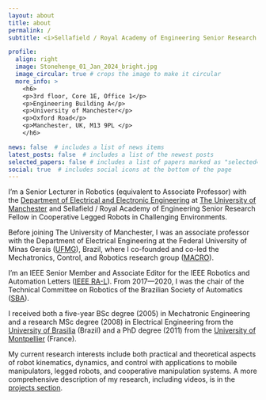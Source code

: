 ```yaml
---
layout: about
title: about
permalink: /
subtitle: <i>Sellafield / Royal Academy of Engineering Senior Research Fellow in Cooperative Legged Robots in Challenging Environments :heavy_plus_sign: Senior Lecturer in Robotics</i>

profile:
  align: right
  image: Stonehenge_01_Jan_2024_bright.jpg
  image_circular: true # crops the image to make it circular
  more_info: >
    <h6>
    <p>3rd floor, Core 1E, Office 1</p>
    <p>Engineering Building A</p>
    <p>University of Manchester</p>
    <p>Oxford Road</p>
    <p>Manchester, UK, M13 9PL </p>
    </h6>

news: false  # includes a list of news items
latest_posts: false  # includes a list of the newest posts
selected_papers: false # includes a list of papers marked as "selected={true}"
social: true  # includes social icons at the bottom of the page
---
```


I’m a Senior Lecturer in Robotics (equivalent to Associate Professor) with the [Department of Electrical and Electronic Engineering][#1] at [The University of Manchester][#2] and Sellafield / Royal Academy of Engineering Senior Research Fellow in Cooperative Legged Robots in Challenging Environments.

[#1]: https://www.eee.manchester.ac.uk/
[#2]: https://www.manchester.ac.uk/
[#3]: https://ufmg.br/
[#4]: https://www.linkedin.com/company/macroufmg/
[#5]: https://bvadorno.github.io/projects/

Before joining The University of Manchester, I was an associate professor with the Department of Electrical Engineering at the Federal University of Minas Gerais ([UFMG][#3]), Brazil, where I co-founded and co-led the Mechatronics, Control, and Robotics research group ([MACRO][#4]). 

I’m an IEEE Senior Member and Associate Editor for the IEEE Robotics and Automation Letters ([IEEE RA-L](https://www.ieee-ras.org/publications/ra-l)). From 2017—2020, I was the chair of the Technical Committee on Robotics of the Brazilian Society of Automatics ([SBA](https://www.sba.org.br/)).

I received both a five-year BSc degree (2005) in Mechatronic Engineering and a research MSc degree (2008) in Electrical Engineering from the [University of Brasilia](https://unb.br/) (Brazil) and a PhD degree (2011) from the [University of Montpellier](https://www.umontpellier.fr/en/) (France).

My current research interests include both practical and theoretical aspects of robot kinematics, dynamics, and control with applications to mobile manipulators, legged robots, and cooperative manipulation systems. A more comprehensive description of my research, including videos, is in the [projects section](https://bvadorno.github.io/projects/).
